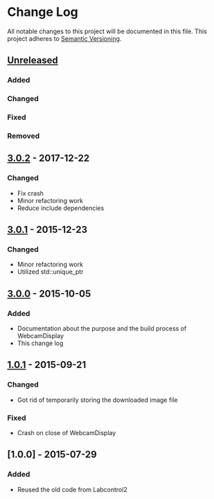 # Change Log
All notable changes to this project will be documented in this file.
This project adheres to [Semantic Versioning](http://semver.org/).

## [Unreleased][unreleased]
### Added
### Changed
### Fixed
### Removed

## [3.0.2] - 2017-12-22
### Changed
- Fix crash
- Minor refactoring work
- Reduce include dependencies

## [3.0.1] - 2015-12-23
### Changed
- Minor refactoring work
- Utilized std::unique_ptr

## [3.0.0] - 2015-10-05
### Added
- Documentation about the purpose and the build process of WebcamDisplay
- This change log

## [1.0.1] - 2015-09-21
### Changed
- Got rid of temporarily storing the downloaded image file

### Fixed
- Crash on close of WebcamDisplay

## [1.0.0] - 2015-07-29
### Added
- Reused the old code from Labcontrol2

[unreleased]: https://github.com/markuspg/WebcamDisplay/compare/v3.0.2...HEAD
[3.0.2]: https://github.com/markuspg/WebcamDisplay/compare/v3.0.1...v3.0.2
[3.0.1]: https://github.com/markuspg/WebcamDisplay/compare/v3.0.0...v3.0.1
[3.0.0]: https://github.com/markuspg/WebcamDisplay/compare/v1.0.1...v3.0.0
[1.0.1]: https://github.com/markuspg/WebcamDisplay/compare/v1.0.0...v1.0.1
